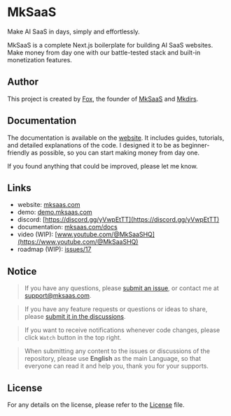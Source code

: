 # MkSaaS

Make AI SaaS in days, simply and effortlessly.

MkSaaS is a complete Next.js boilerplate for building AI SaaS websites. Make money from day one with our battle-tested stack and built-in monetization features.

## Author

This project is created by [Fox](https://x.com/indie_maker_fox), the founder of [MkSaaS](https://mksaas.com) and [Mkdirs](https://mkdirs.com).

## Documentation

The documentation is available on the [website](https://mksaas.com/docs). It includes guides, tutorials, and detailed explanations of the code. I designed it to be as beginner-friendly as possible, so you can start making money from day one.

If you found anything that could be improved, please let me know.

## Links

- website: [mksaas.com](https://mksaas.com)
- demo: [demo.mksaas.com](https://demo.mksaas.com)
- discord: [https://discord.gg/yVwpEtTT](https://discord.gg/yVwpEtTT)
- documentation: [mksaas.com/docs](https://mksaas.com/docs)
- video (WIP): [www.youtube.com/@MkSaaSHQ](https://www.youtube.com/@MkSaaSHQ) 
- roadmap (WIP): [issues/17](https://github.com/MkSaaSHQ/mksaas-template/issues/17)

## Notice

> If you have any questions, please [submit an issue](https://github.com/MkSaaSHQ/mksaas-template/issues/new), or contact me at [support@mksaas.com](mailto:support@mksaas.com).

> If you have any feature requests or questions or ideas to share, please [submit it in the discussions](https://github.com/MkSaaSHQ/mksaas-template/discussions).

> If you want to receive notifications whenever code changes, please click `Watch` button in the top right.

> When submitting any content to the  issues or discussions of the repository, please use **English** as the main Language, so that everyone can read it and help you, thank you for your supports.

## License

For any details on the license, please refer to the [License](LICENSE) file.
